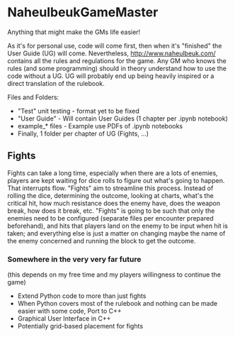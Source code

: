 # NaheulbeukGameMaster
Anything that might make the GMs life easier!

As it's for personal use, code will come first, then when it's "finished" the User Guide (UG) will come.
Nevertheless, http://www.naheulbeuk.com/ contains all the rules and regulations for the game. Any GM who knows the rules (and some programming) should in theory understand how to use the code without a UG. UG will probably end up being heavily inspired or a direct translation of the rulebook.

Files and Folders:
- "Test" unit testing - format yet to be fixed
- "User Guide" - Will contain User Guides (1 chapter per .ipynb notebook)
- example_* files - Example use PDFs of .ipynb notebooks
- Finally, 1 folder per chapter of UG (Fights, ...)

## Fights
Fights can take a long time, especially when there are a lots of enemies, players are kept waiting for dice rolls to figure out what's going to happen. That interrupts flow. "Fights" aim to streamline this process. Instead of rolling the dice, determining the outcome, looking at charts, what's the critical hit, how much resistance does the enemy have, does the weapon break, how does it break, etc. "Fights" is going to be such that only the enemies need to be configured (separate files per encounter prepared beforehand), and hits that players land on the enemy to be input when hit is taken; and everything else is just a matter on changing maybe the name of the enemy concerned and running the block to get the outcome.

### Somewhere in the very very far future
(this depends on my free time and my players willingness to continue the game)
- Extend Python code to more than just fights
- When Python covers most of the rulebook and nothing can be made easier with some code, Port to C++
- Graphical User Interface in C++
- Potentially grid-based placement for fights
